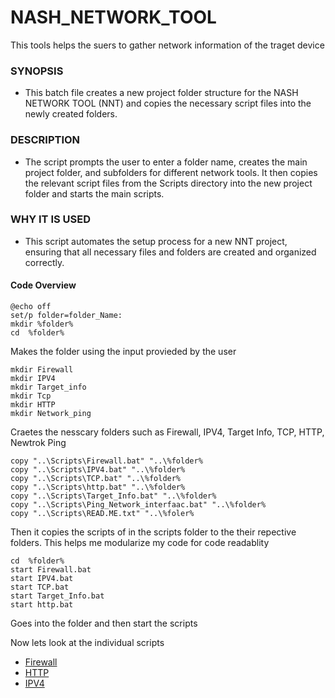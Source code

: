 # NASH_NETWORK_TOOL

This tools helps the suers to gather network information of the traget device

### SYNOPSIS

- This batch file creates a new project folder structure for the NASH NETWORK TOOL (NNT)
and copies the necessary script files into the newly created folders.

### DESCRIPTION

- The script prompts the user to enter a folder name, creates the main project folder,
and subfolders for different network tools. It then copies the relevant script files
from the Scripts directory into the new project folder and starts the main scripts.

### WHY IT IS USED

- This script automates the setup process for a new NNT project, ensuring that all necessary files and folders are created and organized correctly.

#### Code Overview

    @echo off
    set/p folder=folder_Name: 
    mkdir %folder%
    cd  %folder%

Makes the folder using the input provieded by the user

    mkdir Firewall 
    mkdir IPV4
    mkdir Target_info
    mkdir Tcp 
    mkdir HTTP
    mkdir Network_ping

Craetes the nesscary folders such as Firewall, IPV4, Target Info, TCP, HTTP, Newtrok Ping

    copy "..\Scripts\Firewall.bat" "..\%folder%
    copy "..\Scripts\IPV4.bat" "..\%folder%
    copy "..\Scripts\TCP.bat" "..\%folder%
    copy "..\Scripts\http.bat" "..\%folder%
    copy "..\Scripts\Target_Info.bat" "..\%folder%
    copy "..\Scripts\Ping_Network_interfaac.bat" "..\%folder%
    copy "..\Scripts\READ.ME.txt" "..\%foler%

Then it copies the scripts of in the scripts folder to the their repective folders. This helps me modularize my code for code readablity

    cd  %folder%
    start Firewall.bat
    start IPV4.bat 
    start TCP.bat 
    start Target_Info.bat
    start http.bat

Goes into the folder and then start the scripts

Now lets look at the individual scripts

- [Firewall](Firewall.md)
- [HTTP](HTTP.md)
- [IPV4](IPV4.md)
